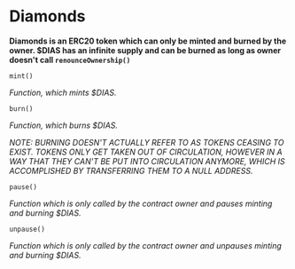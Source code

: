 # Diamonds

**Diamonds is an ERC20 token which can only be minted and burned by the owner. $DIAS has an infinite supply and can be burned as long as owner doesn't call `renounceOwnership()`**

```
mint()
```
*Function, which mints $DIAS.*

```
burn()
```
*Function, which burns $DIAS.*  
  
*NOTE: BURNING DOESN'T ACTUALLY REFER TO AS TOKENS CEASING TO EXIST. TOKENS ONLY GET TAKEN OUT OF CIRCULATION, HOWEVER IN A WAY THAT THEY CAN'T BE PUT INTO CIRCULATION ANYMORE, WHICH IS ACCOMPLISHED BY TRANSFERRING THEM TO A NULL ADDRESS.*

```
pause()
```
*Function which is only called by the contract owner and pauses minting and burning $DIAS.*

```
unpause()
```
*Function which is only called by the contract owner and unpauses minting and burning $DIAS.*
